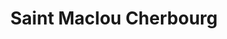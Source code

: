 ---
title: "Saint Maclou Cherbourg"
url: /cherbourg-en-cotentin/saint-maclou-cherbourg/
shop: décoration intérieure
---